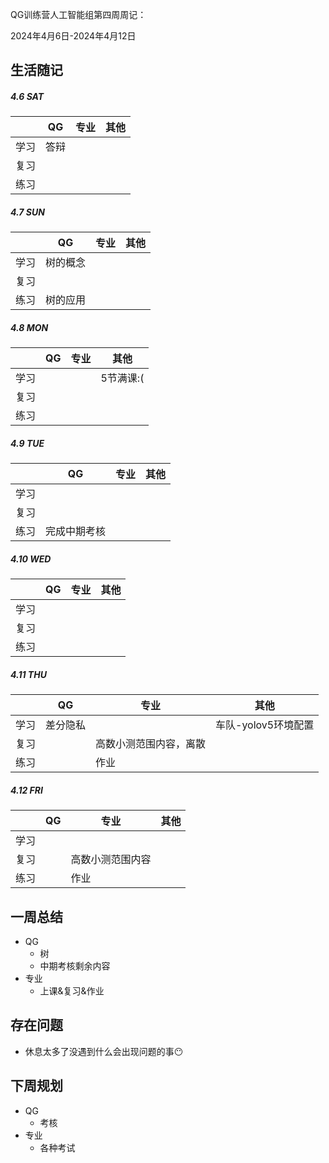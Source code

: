QG训练营人工智能组第四周周记：

2024年4月6日-2024年4月12日

## 生活随记

##### 4.6 SAT

|      | QG   | 专业 | 其他 |
| ---- | ---- | ---- | ---- |
| 学习 | 答辩 |      |      |
| 复习 |      |      |      |
| 练习 |      |      |      |

##### 4.7 SUN

|      | QG       | 专业 | 其他 |
| ---- | -------- | ---- | ---- |
| 学习 | 树的概念 |      |      |
| 复习 |          |      |      |
| 练习 | 树的应用 |      |      |

##### 4.8 MON

|      | QG   | 专业 | 其他      |
| :--: | ---- | ---- | --------- |
| 学习 |      |      | 5节满课:( |
| 复习 |      |      |           |
| 练习 |      |      |           |

##### 4.9 TUE

|      | QG           | 专业 | 其他 |
| :--: | ------------ | ---- | ---- |
| 学习 |              |      |      |
| 复习 |              |      |      |
| 练习 | 完成中期考核 |      |      |

##### 4.10 WED

|      | QG   | 专业 | 其他 |
| :--: | ---- | ---- | ---- |
| 学习 |      |      |      |
| 复习 |      |      |      |
| 练习 |      |      |      |

##### 4.11 THU

|      | QG       | 专业                   | 其他                |
| :--: | -------- | ---------------------- | ------------------- |
| 学习 | 差分隐私 |                        | 车队-yolov5环境配置 |
| 复习 |          | 高数小测范围内容，离散 |                     |
| 练习 |          | 作业                   |                     |

##### 4.12 FRI

|      | QG   | 专业             | 其他 |
| :--: | ---- | ---------------- | ---- |
| 学习 |      |                  |      |
| 复习 |      | 高数小测范围内容 |      |
| 练习 |      | 作业             |      |

## 一周总结

- QG
  - 树
  - 中期考核剩余内容
- 专业
  - 上课&复习&作业

## 存在问题

- 休息太多了没遇到什么会出现问题的事😶

## 下周规划

- QG
  - 考核
- 专业
  - 各种考试